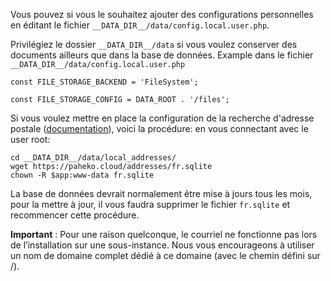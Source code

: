 Vous pouvez si vous le souhaitez ajouter des configurations personnelles en éditant le fichier `__DATA_DIR__/data/config.local.user.php`.

Privilégiez le dossier `__DATA_DIR__/data` si vous voulez conserver des documents ailleurs que dans la base de données. Example dans le fichier `__DATA_DIR__/data/config.local.user.php`

```
const FILE_STORAGE_BACKEND = 'FileSystem';

const FILE_STORAGE_CONFIG = DATA_ROOT . '/files';
``` 

Si vous voulez mettre en place la configuration de la recherche d'adresse postale ([documentation](https://fossil.kd2.org/paheko/wiki?name=Configuration/Adresses_postales)), voici la procédure:
en vous connectant avec le user root:

```
cd __DATA_DIR__/data/local_addresses/
wget https://paheko.cloud/addresses/fr.sqlite
chown -R $app:www-data fr.sqlite
```

La base de données devrait normalement être mise à jours tous les mois, pour la mettre à jour, il vous faudra supprimer le fichier `fr.sqlite` et recommencer cette procédure.

**Important** : Pour une raison quelconque, le courriel ne fonctionne pas lors de l’installation sur une sous-instance. Nous vous encourageons à utiliser un nom de domaine complet dédié à ce domaine (avec le chemin défini sur /).


